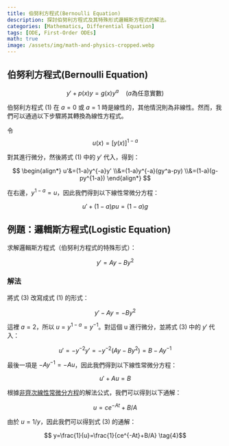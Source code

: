```yaml
---
title: 伯努利方程式(Bernoulli Equation)
description: 探討伯努利方程式及其特殊形式邏輯斯方程式的解法。
categories: [Mathematics, Differential Equation]
tags: [ODE, First-Order ODEs]
math: true
image: /assets/img/math-and-physics-cropped.webp
---
```

## 伯努利方程式(Bernoulli Equation)

$$ y'+p(x)y=g(x)y^a\quad \text{(}a\text{為任意實數)}  \tag{1} $$

伯努利方程式 (1) 在 $a=0$ 或 $a=1$ 時是線性的，其他情況則為非線性。然而，我們可以通過以下步驟將其轉換為線性方程式。

令 $$ u(x)=[y(x)]^{1-a} $$

對其進行微分，然後將式 (1) 中的 $y'$ 代入，得到：

$$ \begin{align*}
u'&=(1-a)y^{-a}y'
\\&=(1-a)y^{-a}(gy^a-py) 
\\&=(1-a)(g-py^{1-a})
\end{align*} $$

在右邊，$y^{1-a}=u$，因此我們得到以下線性常微分方程：

$$ u'+(1-a)pu=(1-a)g \tag{2} $$

## 例題：邏輯斯方程式(Logistic Equation)
求解邏輯斯方程式（伯努利方程式的特殊形式）：

$$ y'=Ay-By^2 \tag{3} $$

### 解法
將式 (3) 改寫成式 (1) 的形式：

$$ y'-Ay=-By^2 $$

這裡 $a=2$，所以 $u=y^{1-a}=y^{-1}$。對這個 u 進行微分，並將式 (3) 中的 $y'$ 代入：

$$ u'=-y^{-2}y'=-y^{-2}(Ay-By^2)=B-Ay^{-1} $$

最後一項是 $-Ay^{-1}=-Au$，因此我們得到以下線性常微分方程：

$$ u'+Au=B $$

根據[非齊次線性常微分方程](/posts/Solution-of-First-Order-Linear-ODE/#非齊次線性常微分方程)的解法公式，我們可以得到以下通解：

$$ u=ce^{-At}+B/A $$

由於 $u=1/y$，因此我們可以得到式 (3) 的通解：

$$ y=\frac{1}{u}=\frac{1}{ce^{-At}+B/A} \tag{4}$$
